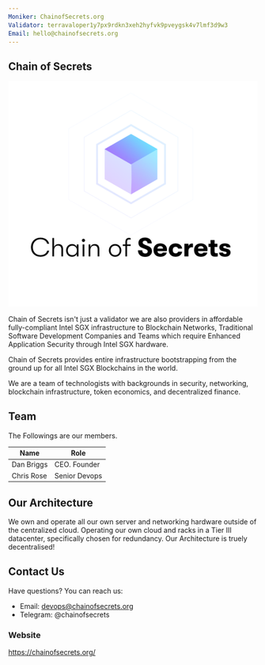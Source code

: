 ```yaml
---
Moniker: ChainofSecrets.org
Validator: terravaloper1y7px9rdkn3xeh2hyfvk9pveygsk4v7lmf3d9w3
Email: hello@chainofsecrets.org
---
```


## Chain of Secrets
![CHAINOFSECRETS](./logo.png)

Chain of Secrets isn't just a validator we are also providers in affordable fully-compliant Intel SGX infrastructure to Blockchain Networks, Traditional Software Development Companies and Teams which require Enhanced Application Security through Intel SGX hardware. 

Chain of Secrets provides entire infrastructure bootstrapping from the ground up for all Intel SGX Blockchains in the world.

We are a team of technologists with backgrounds in security, networking, blockchain infrastructure, token economics, and decentralized finance.

## Team

The Followings are our members.

| Name            | Role               |
| --------------- | ------------------ |
| Dan Briggs      | CEO.   Founder     |
| Chris Rose      | Senior Devops      |

## Our Architecture

We own and operate all our own server and networking hardware outside of the centralized cloud. 
Operating our own cloud and racks in a Tier III datacenter, specifically chosen for redundancy. Our Architecture is truely decentralised!



## Contact Us

Have questions? You can reach us:

- Email: devops@chainofsecrets.org
- Telegram: @chainofsecrets

### Website

https://chainofsecrets.org/
